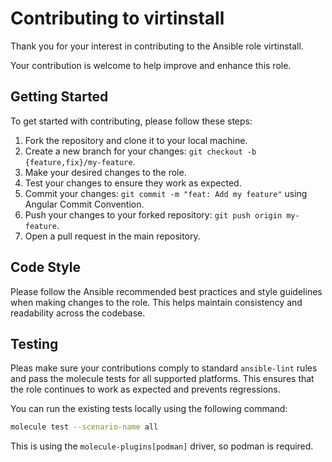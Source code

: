 # Contributing to virtinstall

Thank you for your interest in contributing to the Ansible role virtinstall.

Your contribution is welcome to help improve and enhance this role.

## Getting Started

To get started with contributing, please follow these steps:

1. Fork the repository and clone it to your local machine.
2. Create a new branch for your changes: `git checkout -b {feature,fix}/my-feature`.
3. Make your desired changes to the role.
4. Test your changes to ensure they work as expected.
5. Commit your changes: `git commit -m "feat: Add my feature"` using Angular Commit Convention.
6. Push your changes to your forked repository: `git push origin my-feature`.
7. Open a pull request in the main repository.

## Code Style

Please follow the Ansible recommended best practices and style guidelines when making changes to the role.
This helps maintain consistency and readability across the codebase.

## Testing

Pleas make sure your contributions comply to standard `ansible-lint` rules and
pass the molecule tests for all supported platforms.
This ensures that the role continues to work as expected and prevents regressions.

You can run the existing tests locally using the following command:

```bash
molecule test --scenario-name all
```

This is using the `molecule-plugins[podman]` driver, so podman is required.
